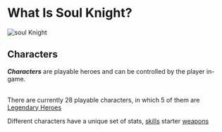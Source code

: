 # **What Is Soul Knight?**
![soul Knight](https://static.wikia.nocookie.net/soul-knight/images/8/83/%40Chillyroom.jpg/revision/latest?cb=20171129111840)
## **Characters**
***Characters*** are playable heroes and can be controlled by the player in-game.

<br>There are currently 28 playable characters, in which 5 of them are [Legendary Heroes](https://soul-knight.fandom.com/wiki/Category:Legendary_Heroes)<br>

Different characters have a unique set of stats, [skills](https://soul-knight.fandom.com/wiki/Skills) starter [weapons](https://soul-knight.fandom.com/wiki/Weapons)

